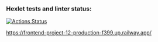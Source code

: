 ### Hexlet tests and linter status:
[![Actions Status](https://github.com/Maksim-Inozemtsev/frontend-project-12/workflows/hexlet-check/badge.svg)](https://github.com/Maksim-Inozemtsev/frontend-project-12/actions)

https://frontend-project-12-production-f399.up.railway.app/